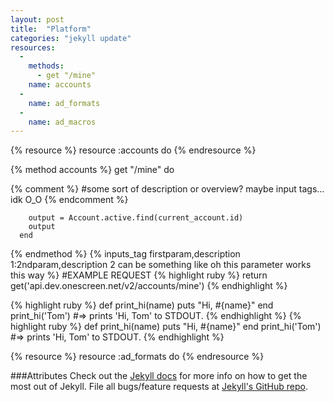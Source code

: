 ```yaml
---
layout: post
title:  "Platform"
categories: "jekyll update"
resources: 
  - 
    methods: 
      - get "/mine"
    name: accounts
  - 
    name: ad_formats
  - 
    name: ad_macros
---
```


{% resource %}
resource :accounts do
{% endresource %}



{% method accounts %}
      get "/mine" do

{% comment %}
#some sort of description or overview? maybe input tags... idk O_O
{% endcomment %}

        output = Account.active.find(current_account.id)
        output
      end
{% endmethod %} 
{% inputs_tag firstparam,description 1:2ndparam,description 2 can be something like oh this parameter works this way %}
#EXAMPLE REQUEST
{% highlight ruby %}
 return get('api.dev.onescreen.net/v2/accounts/mine')
{% endhighlight %}

{% highlight ruby %}
def print_hi(name)
  puts "Hi, #{name}"
end
print_hi('Tom')
#=> prints 'Hi, Tom' to STDOUT.
{% endhighlight %}
{% highlight ruby %}
def print_hi(name)
  puts "Hi, #{name}"
end
print_hi('Tom')
#=> prints 'Hi, Tom' to STDOUT.
{% endhighlight %}



{% resource %}
resource :ad_formats do
{% endresource %}


###Attributes
Check out the [Jekyll docs][jekyll] for more info on how to get the most out of Jekyll. File all bugs/feature requests at [Jekyll's GitHub repo][jekyll-gh].

[jekyll-gh]: https://github.com/mojombo/jekyll
[jekyll]:    http://jekyllrb.com
